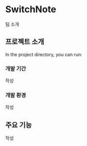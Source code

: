 # SwitchNote

팀 소개

## 프로젝트 소개

In the project directory, you can run:

### 개발 기간

작성

### 개발 환경

작성

## 주요 기능

작성
